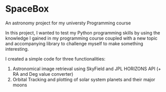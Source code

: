 # SpaceBox
An astronomy project for my universty Programming course

In this project, I wanted to test my Python programming skills by using the knowledge I gained in my programming course coupled with a new topic and accompanying library to challenge myself to make something interesting.

I created a simple code for three functionalities:

1) Astronomical image retrieval using SkyField and JPL HORIZONS API  (+ RA and Deg value converter)
2) Orbital Tracking and plotting of solar system planets and their major moons
